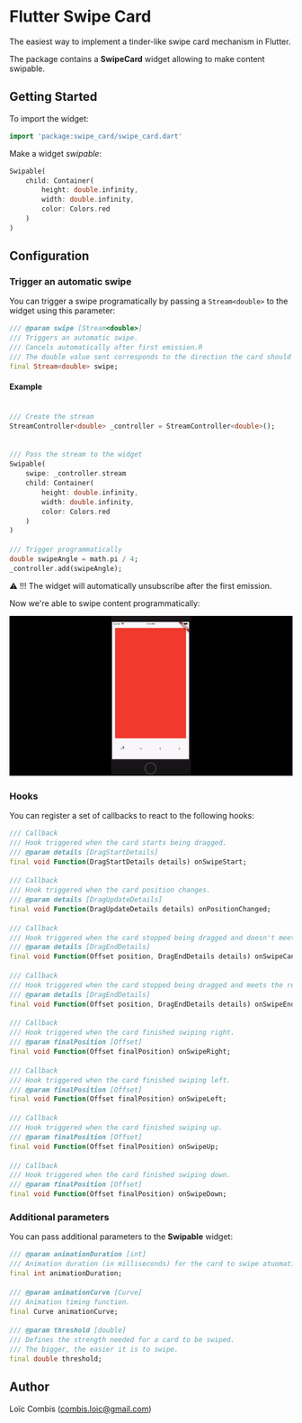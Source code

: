 # Flutter Swipe Card

The easiest way to implement a tinder-like swipe card mechanism in Flutter.

The package contains a **SwipeCard** widget allowing to make content swipable.

## Getting Started

To import the widget:

```dart
import 'package:swipe_card/swipe_card.dart'
```

Make a widget *swipable*:

```dart
Swipable(
    child: Container(
        height: double.infinity,
        width: double.infinity,
        color: Colors.red
    )
)
```

## Configuration

### Trigger an automatic swipe

You can trigger a swipe programatically by passing a `Stream<double>` to the widget using this parameter:

```dart
/// @param swipe [Stream<double>]
/// Triggers an automatic swipe.
/// Cancels automatically after first emission.R
/// The double value sent corresponds to the direction the card should follow (clockwise radian angle).
final Stream<double> swipe;
```

#### Example

```dart

/// Create the stream
StreamController<double> _controller = StreamController<double>();


/// Pass the stream to the widget
Swipable(
    swipe: _controller.stream
    child: Container(
        height: double.infinity,
        width: double.infinity,
        color: Colors.red
    )
)

/// Trigger programmatically
double swipeAngle = math.pi / 4;
_controller.add(swipeAngle);
```

⚠️ !!! The widget will automatically unsubscribe after the first emission.

Now we're able to swipe content programmatically:

![Basic Swipe](./assets/programmatically_swipe.gif)

### Hooks

You can register a set of callbacks to react to the following hooks:

```dart
/// Callback
/// Hook triggered when the card starts being dragged.
/// @param details [DragStartDetails]
final void Function(DragStartDetails details) onSwipeStart;

/// Callback
/// Hook triggered when the card position changes.
/// @param details [DragUpdateDetails]
final void Function(DragUpdateDetails details) onPositionChanged;

/// Callback
/// Hook triggered when the card stopped being dragged and doesn't meet the requirement to be swiped.
/// @param details [DragEndDetails]
final void Function(Offset position, DragEndDetails details) onSwipeCancel;

/// Callback
/// Hook triggered when the card stopped being dragged and meets the requirement to be swiped.
/// @param details [DragEndDetails]
final void Function(Offset position, DragEndDetails details) onSwipeEnd;

/// Callback
/// Hook triggered when the card finished swiping right.
/// @param finalPosition [Offset]
final void Function(Offset finalPosition) onSwipeRight;

/// Callback
/// Hook triggered when the card finished swiping left.
/// @param finalPosition [Offset]
final void Function(Offset finalPosition) onSwipeLeft;

/// Callback
/// Hook triggered when the card finished swiping up.
/// @param finalPosition [Offset]
final void Function(Offset finalPosition) onSwipeUp;

/// Callback
/// Hook triggered when the card finished swiping down.
/// @param finalPosition [Offset]
final void Function(Offset finalPosition) onSwipeDown;
```

### Additional parameters

You can pass additional parameters to the **Swipable** widget:

```dart
/// @param animationDuration [int]
/// Animation duration (in milliseconds) for the card to swipe atuomatically or get back to its original position on swipe cancel.
final int animationDuration;

/// @param animationCurve [Curve]
/// Animation timing function.
final Curve animationCurve;

/// @param threshold [double]
/// Defines the strength needed for a card to be swiped.
/// The bigger, the easier it is to swipe.
final double threshold;
```

## Author

Loïc Combis (combis.loic@gmail.com)
